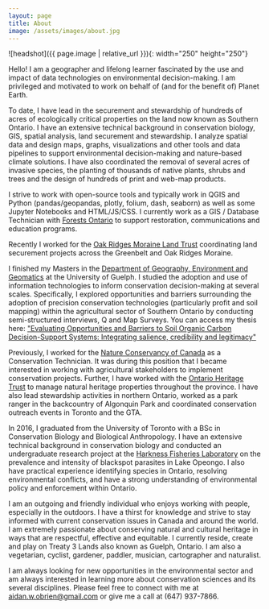 ```yaml
---
layout: page
title: About
image: /assets/images/about.jpg
---
```


![headshot]({{ page.image | relative_url }}){: width="250" height="250"}

Hello! I am a geographer and lifelong learner fascinated by the use and impact of data technologies on environmental decision-making. I am privileged and motivated to work on behalf of (and for the benefit of) Planet Earth. 

To date, I have lead in the securement and stewardship of hundreds of acres of ecologically critical properties on the land now known as Southern Ontario. I have an extensive technical background in conservation biology, GIS, spatial analysis, land securement and stewardship. I analyze spatial data and design maps, graphs, visualizations and other tools and data pipelines to support environmental decision-making and nature-based climate solutions. I have also coordinated the removal of several acres of invasive species, the planting of thousands of native plants, shrubs and trees and the design of hundreds of print and web-map products.

I strive to work with open-source tools and typically work in QGIS and Python (pandas/geopandas, plotly, folium, dash, seaborn) as well as some Jupyter Notebooks and HTML/JS/CSS. I currently work as a GIS / Database Technician with [Forests Ontario](https://www.forestsontario.ca/) to support restoration, communications and education programs.

Recently I worked for the [Oak Ridges Moraine Land Trust](https://www.oakridgesmoraine.org/) coordinating land securement projects across the Greenbelt and Oak Ridges Moraine.

I finished my Masters in the [Department of Geography, Environment and Geomatics](https://geg.uoguelph.ca/) at the University of Guelph. I studied the adoption and use of information technologies to inform conservation decision-making at several scales. Specifically, I explored opportunities and barriers surrounding the adoption of precision conservation technologies (particularly profit and soil mapping) within the agricultural sector of Southern Ontario by conducting semi-structured interviews, Q and Map Surveys. You can access my thesis here: ["Evaluating Opportunities and Barriers to Soil Organic Carbon Decision-Support Systems: Integrating salience, credibility and legitimacy"](https://atrium.lib.uoguelph.ca/xmlui/handle/10214/26394)

Previously, I worked for the [Nature Conservancy of Canada](https://www.natureconservancy.ca/en/where-we-work/ontario/) as a Conservation Technician. It was during this position that I became interested in working with agricultural stakeholders to implement conservation projects. Further, I have worked with the [Ontario Heritage Trust](https://www.heritagetrust.on.ca/) to manage natural heritage properties throughout the province. I have also lead stewardship activities in northern Ontario, worked as a park ranger in the backcountry of Algonquin Park and coordinated conservation outreach events in Toronto and the GTA. 

In 2016, I graduated from the University of Toronto with a BSc in Conservation Biology and Biological Anthropology. I have an extensive technical background in conservation biology and conducted an undergraduate research project at the [Harkness Fisheries Laboratory](https://www.harkness.ca/) on the prevalence and intensity of blackspot parasites in Lake Opeongo. I also have practical experience identifying species in Ontario, resolving environmental conflicts, and have a strong understanding of environmental policy and enforcement within Ontario.

I am an outgoing and friendly individual who enjoys working with people, especially in the outdoors. I have a thirst for knowledge and strive to stay informed with current conservation issues in Canada and around the world. I am extremely passionate about conserving natural and cultural heritage in ways that are respectful, effective and equitable. I currently reside, create and play on Treaty 3 Lands also known as Guelph, Ontario. I am also a vegetarian, cyclist, gardener, paddler, musician, cartographer and naturalist.

I am always looking for new opportunities in the environmental sector and am always interested in learning more about conservation sciences and its several disciplines. Please feel free to connect with me at aidan.w.obrien@gmail.com or give me a call at (647) 937-7866.

